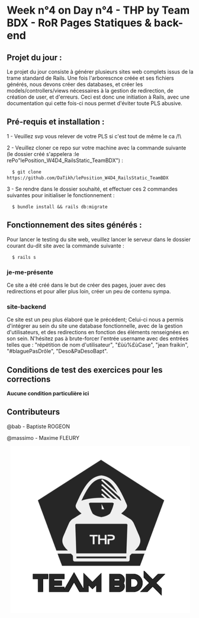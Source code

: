 # Week n°4 on Day n°4 - THP by Team BDX - RoR Pages Statiques & back-end

## Projet du jour :

Le projet du jour consiste à générer plusieurs sites web complets issus de la trame standard de Rails. Une fois l'arborescnce créée et ses fichiers générés, nous devons créer des databases, et créer les models/controllers/views nécessaires à la gestion de redirection, de création de user, et d'erreurs. Ceci est donc une initiation à Rails, avec une documentation qui cette fois-ci nous permet d'éviter toute PLS abusive.

## Pré-requis et installation :

1 - Veuillez svp vous relever de votre PLS si c'est tout de même le ca /!\

2 - Veuillez cloner ce repo sur votre machine avec la commande suivante (le dossier créé s'appelera :le rePo"lePosition_W4D4_RailsStatic_TeamBDX") :

```
  $ git clone https://github.com/DaTikh/lePosition_W4D4_RailsStatic_TeamBDX
```

3 - Se rendre dans le dossier souhaité, et effectuer ces 2 commandes suivantes pour initialiser le fonctionnement :

```
  $ bundle install && rails db:migrate
```


## Fonctionnement des sites générés :

Pour lancer le testing du site web, veuillez lancer le serveur dans le dossier courant du-dit site avec la commande suivante :
```
  $ rails s
```

### je-me-présente

Ce site a été créé dans le but de créer des pages, jouer avec des redirections et pour aller plus loin, créer un peu de contenu sympa.

### site-backend

Ce site est un peu plus élaboré que le précédent; Celui-ci nous a permis d'intégrer au sein du site une database fonctionnelle, avec de la gestion d'utilisateurs, et des redirections en fonction des éléments renseignées en son sein. N'hésitez pas à brute-forcer l'entrée username avec des entrées telles que : "répétition de nom d'utilisateur", "£ùù%£ùCase", "jean fraikin", "#blaguePasDrôle", "Deso&PaDesoBapt".

## Conditions de test des exercices pour les corrections

**Aucune condition particulière ici**

## Contributeurs

@bab - Baptiste ROGEON

@massimo - Maxime FLEURY

<p align="center">
  <img src="THP_BDX.png"/>
</p>
